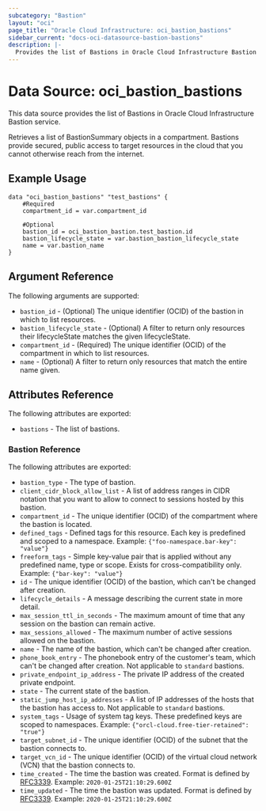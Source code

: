 ```yaml
---
subcategory: "Bastion"
layout: "oci"
page_title: "Oracle Cloud Infrastructure: oci_bastion_bastions"
sidebar_current: "docs-oci-datasource-bastion-bastions"
description: |-
  Provides the list of Bastions in Oracle Cloud Infrastructure Bastion service
---
```


# Data Source: oci_bastion_bastions
This data source provides the list of Bastions in Oracle Cloud Infrastructure Bastion service.

Retrieves a list of BastionSummary objects in a compartment. Bastions provide secured, public access to target resources in the cloud that you cannot otherwise reach from the internet.


## Example Usage

```hcl
data "oci_bastion_bastions" "test_bastions" {
	#Required
	compartment_id = var.compartment_id

	#Optional
	bastion_id = oci_bastion_bastion.test_bastion.id
	bastion_lifecycle_state = var.bastion_bastion_lifecycle_state
	name = var.bastion_name
}
```

## Argument Reference

The following arguments are supported:

* `bastion_id` - (Optional) The unique identifier (OCID) of the bastion in which to list resources.
* `bastion_lifecycle_state` - (Optional) A filter to return only resources their lifecycleState matches the given lifecycleState.
* `compartment_id` - (Required) The unique identifier (OCID) of the compartment in which to list resources.
* `name` - (Optional) A filter to return only resources that match the entire name given.


## Attributes Reference

The following attributes are exported:

* `bastions` - The list of bastions.

### Bastion Reference

The following attributes are exported:

* `bastion_type` - The type of bastion.
* `client_cidr_block_allow_list` - A list of address ranges in CIDR notation that you want to allow to connect to sessions hosted by this bastion.
* `compartment_id` - The unique identifier (OCID) of the compartment where the bastion is located.
* `defined_tags` - Defined tags for this resource. Each key is predefined and scoped to a namespace. Example: `{"foo-namespace.bar-key": "value"}` 
* `freeform_tags` - Simple key-value pair that is applied without any predefined name, type or scope. Exists for cross-compatibility only. Example: `{"bar-key": "value"}` 
* `id` - The unique identifier (OCID) of the bastion, which can't be changed after creation.
* `lifecycle_details` - A message describing the current state in more detail.
* `max_session_ttl_in_seconds` - The maximum amount of time that any session on the bastion can remain active.
* `max_sessions_allowed` - The maximum number of active sessions allowed on the bastion.
* `name` - The name of the bastion, which can't be changed after creation.
* `phone_book_entry` - The phonebook entry of the customer's team, which can't be changed after creation. Not applicable to `standard` bastions. 
* `private_endpoint_ip_address` - The private IP address of the created private endpoint.
* `state` - The current state of the bastion.
* `static_jump_host_ip_addresses` - A list of IP addresses of the hosts that the bastion has access to. Not applicable to `standard` bastions. 
* `system_tags` - Usage of system tag keys. These predefined keys are scoped to namespaces. Example: `{"orcl-cloud.free-tier-retained": "true"}` 
* `target_subnet_id` - The unique identifier (OCID) of the subnet that the bastion connects to.
* `target_vcn_id` - The unique identifier (OCID) of the virtual cloud network (VCN) that the bastion connects to.
* `time_created` - The time the bastion was created. Format is defined by [RFC3339](https://tools.ietf.org/html/rfc3339). Example: `2020-01-25T21:10:29.600Z` 
* `time_updated` - The time the bastion was updated. Format is defined by [RFC3339](https://tools.ietf.org/html/rfc3339). Example: `2020-01-25T21:10:29.600Z` 

